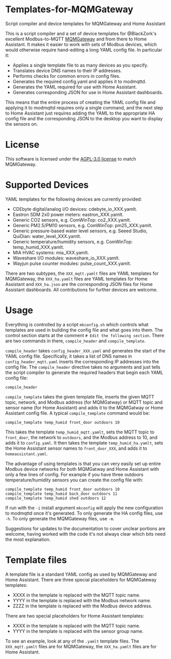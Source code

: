 # Templates-for-MQMGateway
Script compiler and device templates for MQMGateway and Home Assistant

This is a script compiler and a set of device templates for @BlackZork's
excellent Modbus-to-MQTT [MQMGateway](https://github.com/BlackZork/mqmgateway/)
and from there to Home Assistant.  It makes it easier to work with sets of
Modbus devices, which would otherwise require hand-editing a long YAML config
file.  In particular it:

* Applies a single template file to as many devices as you specify.
* Translates device DNS names to their IP addresses.
* Performs checks for common errors in config files.
* Generates the required config.yaml and applies it to modmqttd.
* Generates the YAML required for use with Home Assistant.
* Generates corresponding JSON for use in Home Assistant dashboards.

This means that the entire process of creating the YAML config file and
applying it to modmqttd requires only a single command, and the next step to
Home Assistant just requires adding the YAML to the appropriate HA config file
and the corresponding JSON to the desktop you want to display the sensors on.

# License

This software is licensed under the
[AGPL-3.0 license](https://www.gnu.org/licenses/agpl-3.0.html) to match
MQMGateway.

# Supported Devices

YAML templates for the following devices are currently provided:

- CDEbyte digital/analog I/O devices: cdebyte_io_XXX.yamlt. 
- Eastron SDM 2x0 power meters: eastron_XXX.yamlt.
- Generic CO2 sensors, e.g. ComWinTop: co2_XXX.yamlt.
- Generic PM2.5/PM10 sensors, e.g. ComWinTop: pm25_XXX.yamlt.
- Generic pressure-based water level sensors, e.g. Seeed Studio, QuiDian: water_level_XXX.yamlt.
- Generic temperature/humidity sensors, e.g. ComWinTop: temp_humid_XXX.yamlt.
- MIA HVAC systems: mia_XXX.yamlt.
- Waveshare I/O modules: waveshare_io_XXX.yamlt.
- Wayjun pulse counter modules: pulse_count_XXX.yamlt.

There are two subtypes, the `XXX_mqtt.yamlt` files are YAML templates for
MQMGateway, the `XXX_ha.yamlt` files are YAML templates for Home Assistant and
`XXX_ha.json` are the corresponding JSON files for Home Assistant dashboards.
All contributions for further devices are welcome.

# Usage

Everything is controlled by a script `mkconfig.sh` which controls what
templates are used in building the config file and what goes into them.  The
control section starts at the comment `# Edit the following section`.  There
are two commands in there, `compile_header` and `compile_template`.

`compile_header` takes `config_header_XXX.yaml` and generates the start of the
YAML config file.  Specifically, it takes a list of DNS names in
`config_header_mqtt.yaml` inserts the corresponding IP addresses into the
config file.  The `compile_header` directive takes no arguments and just tells
the script compiler to generate the required headers that begin each YAML
config file:

```
compile_header 
```

`compile_template` takes the given template file, inserts the given MQTT
topic, network, and Modbus address (for MQMGatway) or MQTT topic and sensor
name (for Home Assistant) and adds it to the MQMGatway or Home Assistant
config file.  A typical `compile_template` command would be:

```
compile_template temp_humid front_door outdoors 10
```

This takes the template `temp_humid_mqtt.yamlt`, sets the MQTT topic to
`front_door`, the network to `outdoors`, and the Modbus address to 10, and
adds it to `config.yaml`.  It then takes the template `temp_humid_ha.yamlt`,
sets the Home Assistant sensor names to `front_door_XXX`, and adds it to
`homeassistant.yaml`.

The advantage of using templates is that you can very easily set up entire
Modbus device networks for both MQMGatway and Home Assistant with only a few
lines of config.  For example if you have three outdoors temperature/humidity
sensors you can create the config file with:

```
compile_template temp_humid front_door outdoors 10
compile_template temp_humid back_door outdoors 11
compile_template temp_humid shed outdoors 12
```

If run with the `-i` install argument `mkconfig` will apply the new
configuration to modmqttd once it's generated.  To only generate the HA config
files, use `-h`.  To only generate the MQMGateway files, use `-m`.

Suggestions for updates to the documentation to cover unclear portions are
welcome, having worked with the code it's not always clear which bits need the
most explanation.

# Template files

A template file is a standard YAML config as used by MQMGateway and Home
Assistant.  There are three special placeholders for MQMGateway templates:

- XXXX in the template is replaced with the MQTT topic name.
- YYYY in the template is replaced with the Modbus network name.
- ZZZZ in the template is replaced with the Modbus device address.

There are two special placeholders for Home Assistant templates:

- XXXX in the template is replaced with the MQTT topic name.
- YYYY in the template is replaced with the sensor group name.

To see an example, look at any of the `.yamlt` template files.  The
`XXX_mqtt.yamlt` files are for MQMGateway, the `XXX_ha.yamlt` files are for
Home Assistant.
